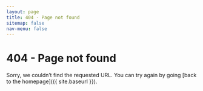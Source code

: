 ```yaml
---
layout: page
title: 404 - Page not found
sitemap: false
nav-menu: false
---
```

404 - Page not found
====================
Sorry, we couldn’t find the requested URL. You can try again by going [back to the homepage]({{ site.baseurl }}).
